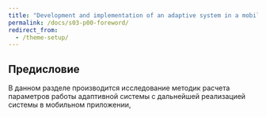 ```yaml
---
title: "Development and implementation of an adaptive system in a mobile application"
permalink: /docs/s03-p00-foreword/
redirect_from:
  - /theme-setup/
---
```

## Предисловие

В данном разделе производится исследование методик расчета параметров работы адаптивной системы с дальнейшей реализацией системы в мобильном приложении,